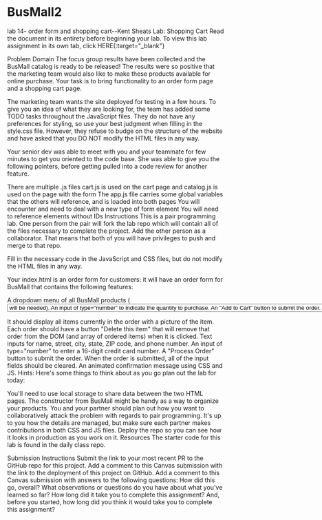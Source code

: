 # BusMall2
lab 14- order form and shopping cart--Kent Sheats
Lab: Shopping Cart
Read the document in its entirety before beginning your lab. To view this lab assignment in its own tab, click HERE{:target="_blank"}

Problem Domain
The focus group results have been collected and the BusMall catalog is ready to be released! The results were so positive that the marketing team would also like to make these products available for online purchase. Your task is to bring functionality to an order form page and a shopping cart page.

The marketing team wants the site deployed for testing in a few hours. To give you an idea of what they are looking for, the team has added some TODO tasks throughout the JavaScript files. They do not have any preferences for styling, so use your best judgment when filling in the style.css file. However, they refuse to budge on the structure of the website and have asked that you DO NOT modify the HTML files in any way.

Your senior dev was able to meet with you and your teammate for few minutes to get you oriented to the code base. She was able to give you the following pointers, before getting pulled into a code review for another feature.

There are multiple .js files
cart.js is used on the cart page and catalog.js is used on the page with the form
The app.js file carries some global variables that the others will reference, and is loaded into both pages
You will encounter and need to deal with a new type of form element
You will need to reference elements without IDs
Instructions
This is a pair programming lab. One person from the pair will fork the lab repo which will contain all of the files necessary to complete the project. Add the other person as a collaborator. That means that both of you will have privileges to push and merge to that repo.

Fill in the necessary code in the JavaScript and CSS files, but do not modify the HTML files in any way.

Your index.html is an order form for customers: it will have an order form for BusMall that contains the following features:

A dropdown menu of all BusMall products (<select> and <option> will be needed).
An input of type="number" to indicate the quantity to purchase.
An "Add to Cart" button to submit the order. When the order is submitted, all of the input fields should be cleared.
An animated confirmation message using CSS and JS, displayed when the order is submitted, plus a link to the shopping cart page.
Appropriate instructions and styling on the page.
Your cart.html page will display the BusMall orders on a typical shopping cart checkout page.

It should display all items currently in the order with a picture of the item.
Each order should have a button "Delete this item" that will remove that order from the DOM (and array of ordered items) when it is clicked.
Text inputs for name, street, city, state, ZIP code, and phone number.
An input of type="number" to enter a 16-digit credit card number.
A "Process Order" button to submit the order. When the order is submitted, all of the input fields should be cleared.
An animated confirmation message using CSS and JS.
Hints: Here's some things to think about as you go plan out the lab for today:

You'll need to use local storage to share data between the two HTML pages.
The constructor from BusMall might be handy as a way to organize your products.
You and your partner should plan out how you want to collaboratively attack the problem with regards to pair programming. It's up to you how the details are managed, but make sure each partner makes contributions in both CSS and JS files.
Deploy the repo so you can see how it looks in production as you work on it.
Resources
The starter code for this lab is found in the daily class repo.

Submission Instructions
Submit the link to your most recent PR to the GitHub repo for this project.
Add a comment to this Canvas submission with the link to the deployment of this project on GitHub.
Add a comment to this Canvas submission with answers to the following questions:
How did this go, overall?
What observations or questions do you have about what you've learned so far?
How long did it take you to complete this assignment? And, before you started, how long did you think it would take you to complete this assignment?